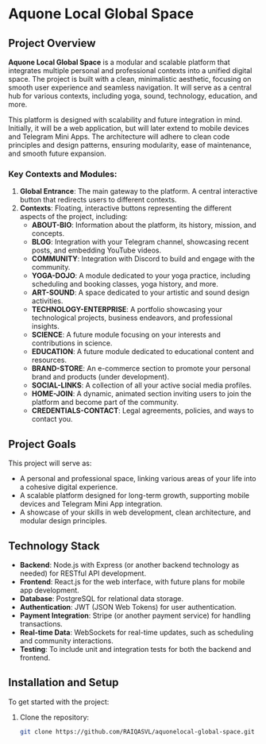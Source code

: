 # Aquone Local Global Space

## Project Overview

**Aquone Local Global Space** is a modular and scalable platform that integrates multiple personal and professional contexts into a unified digital space. The project is built with a clean, minimalistic aesthetic, focusing on smooth user experience and seamless navigation. It will serve as a central hub for various contexts, including yoga, sound, technology, education, and more.

This platform is designed with scalability and future integration in mind. Initially, it will be a web application, but will later extend to mobile devices and Telegram Mini Apps. The architecture will adhere to clean code principles and design patterns, ensuring modularity, ease of maintenance, and smooth future expansion.

### Key Contexts and Modules:

1. **Global Entrance**: The main gateway to the platform. A central interactive button that redirects users to different contexts.
2. **Contexts**: Floating, interactive buttons representing the different aspects of the project, including:
   - **ABOUT-BIO**: Information about the platform, its history, mission, and concepts.
   - **BLOG**: Integration with your Telegram channel, showcasing recent posts, and embedding YouTube videos.
   - **COMMUNITY**: Integration with Discord to build and engage with the community.
   - **YOGA-DOJO**: A module dedicated to your yoga practice, including scheduling and booking classes, yoga history, and more.
   - **ART-SOUND**: A space dedicated to your artistic and sound design activities.
   - **TECHNOLOGY-ENTERPRISE**: A portfolio showcasing your technological projects, business endeavors, and professional insights.
   - **SCIENCE**: A future module focusing on your interests and contributions in science.
   - **EDUCATION**: A future module dedicated to educational content and resources.
   - **BRAND-STORE**: An e-commerce section to promote your personal brand and products (under development).
   - **SOCIAL-LINKS**: A collection of all your active social media profiles.
   - **HOME-JOIN**: A dynamic, animated section inviting users to join the platform and become part of the community.
   - **CREDENTIALS-CONTACT**: Legal agreements, policies, and ways to contact you.

## Project Goals

This project will serve as:

- A personal and professional space, linking various areas of your life into a cohesive digital experience.
- A scalable platform designed for long-term growth, supporting mobile devices and Telegram Mini App integration.
- A showcase of your skills in web development, clean architecture, and modular design principles.

## Technology Stack

- **Backend**: Node.js with Express (or another backend technology as needed) for RESTful API development.
- **Frontend**: React.js for the web interface, with future plans for mobile app development.
- **Database**: PostgreSQL for relational data storage.
- **Authentication**: JWT (JSON Web Tokens) for user authentication.
- **Payment Integration**: Stripe (or another payment service) for handling transactions.
- **Real-time Data**: WebSockets for real-time updates, such as scheduling and community interactions.
- **Testing**: To include unit and integration tests for both the backend and frontend.

## Installation and Setup

To get started with the project:

1. Clone the repository:
   ```bash
   git clone https://github.com/RAIQASVL/aquonelocal-global-space.git
   ```
